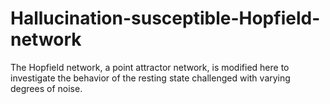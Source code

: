 # Hallucination-susceptible-Hopfield-network
The Hopfield network, a point attractor network, is modified here to investigate the behavior of the resting state challenged with varying degrees of noise. 
